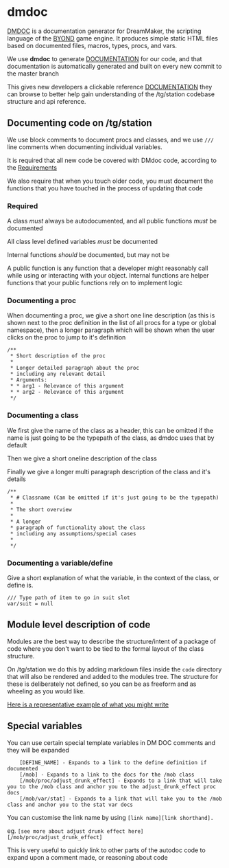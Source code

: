 # dmdoc
[DOCUMENTATION]: http://codedocs.tgstation13.org

[BYOND]: https://secure.byond.com/

[DMDOC]: https://github.com/SpaceManiac/SpacemanDMM/tree/master/crates/dmdoc

[DMDOC] is a documentation generator for DreamMaker, the scripting language
of the [BYOND] game engine. It produces simple static HTML files based on
documented files, macros, types, procs, and vars.

We use **dmdoc** to generate [DOCUMENTATION] for our code, and that documentation
is automatically generated and built on every new commit to the master branch

This gives new developers a clickable reference [DOCUMENTATION] they can browse to better help
gain understanding of the /tg/station codebase structure and api reference.

## Documenting code on /tg/station
We use block comments to document procs and classes, and we use `///` line comments
when documenting individual variables.

It is required that all new code be covered with DMdoc code, according to the [Requirements](#Required)

We also require that when you touch older code, you must document the functions that you
have touched in the process of updating that code

### Required
A class *must* always be autodocumented, and all public functions *must* be documented

All class level defined variables *must* be documented

Internal functions *should* be documented, but may not be

A public function is any function that a developer might reasonably call while using
or interacting with your object. Internal functions are helper functions that your
public functions rely on to implement logic


### Documenting a proc
When documenting a proc, we give a short one line description (as this is shown
next to the proc definition in the list of all procs for a type or global
namespace), then a longer paragraph which will be shown when the user clicks on
the proc to jump to it's definition
```
/**
 * Short description of the proc
 *
 * Longer detailed paragraph about the proc
 * including any relevant detail
 * Arguments:
 * * arg1 - Relevance of this argument
 * * arg2 - Relevance of this argument
 */
```

### Documenting a class
We first give the name of the class as a header, this can be omitted if the name is
just going to be the typepath of the class, as dmdoc uses that by default

Then we give a short oneline description of the class

Finally we give a longer multi paragraph description of the class and it's details
```
/**
 * # Classname (Can be omitted if it's just going to be the typepath)
 *
 * The short overview
 *
 * A longer
 * paragraph of functionality about the class
 * including any assumptions/special cases
 *
 */
```

### Documenting a variable/define
Give a short explanation of what the variable, in the context of the class, or define is.
```
/// Type path of item to go in suit slot
var/suit = null
```

## Module level description of code
Modules are the best way to describe the structure/intent of a package of code
where you don't want to be tied to the formal layout of the class structure.

On /tg/station we do this by adding markdown files inside the `code` directory
that will also be rendered and added to the modules tree. The structure for
these is deliberately not defined, so you can be as freeform and as wheeling as
you would like.

[Here is a representative example of what you might write](http://codedocs.tgstation13.org/code/modules/keybindings/readme.html)

## Special variables
You can use certain special template variables in DM DOC comments and they will be expanded
```
    [DEFINE_NAME] - Expands to a link to the define definition if documented
    [/mob] - Expands to a link to the docs for the /mob class
    [/mob/proc/adjust_drunk_effect] - Expands to a link that will take you to the /mob class and anchor you to the adjust_drunk_effect proc docs
    [/mob/var/stat] - Expands to a link that will take you to the /mob class and anchor you to the stat var docs
```

You can customise the link name by using `[link name][link shorthand].`

eg. `[see more about adjust drunk effect here] [/mob/proc/adjust_drunk_effect]`

This is very useful to quickly link to other parts of the autodoc code to expand
upon a comment made, or reasoning about code

